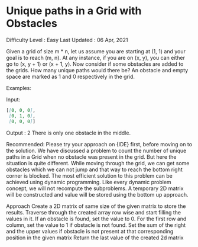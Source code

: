 # Unique paths in a Grid with Obstacles

Difficulty Level : Easy
Last Updated : 06 Apr, 2021

Given a grid of size m * n, let us assume you are starting at (1, 1) and your goal is to reach (m, n). At any instance, if you are on (x, y), you can either go to (x, y + 1) or (x + 1, y).
Now consider if some obstacles are added to the grids. How many unique paths would there be?
An obstacle and empty space are marked as 1 and 0 respectively in the grid.

Examples:

Input:
```md
[[0, 0, 0],
 [0, 1, 0],
 [0, 0, 0]]
```
Output : 2
There is only one obstacle in the middle.

Recommended: Please try your approach on {IDE} first, before moving on to the solution.
We have discussed a problem to count the number of unique paths in a Grid when no obstacle was present in the grid. But here the situation is quite different. While moving through the grid, we can get some obstacles which we can not jump and that way to reach the bottom right corner is blocked.
The most efficient solution to this problem can be achieved using dynamic programming. Like every dynamic problem concept, we will not recompute the subproblems. A temporary 2D matrix will be constructed and value will be stored using the bottom up approach.

Approach
Create a 2D matrix of same size of the given matrix to store the results.
Traverse through the created array row wise and start filling the values in it.
If an obstacle is found, set the value to 0.
For the first row and column, set the value to 1 if obstacle is not found.
Set the sum of the right and the upper values if obstacle is not present at that corresponding position in the given matrix
Return the last value of the created 2d matrix
